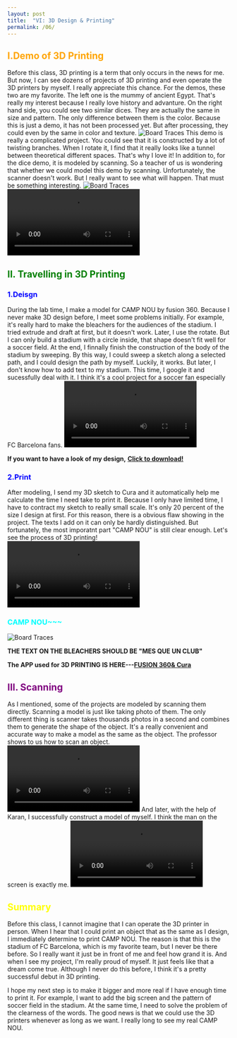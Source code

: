 ```yaml
---
layout: post
title:  "VI: 3D Design & Printing"
permalink: /06/
---
```


<h2 style="color:Orange;"> I.Demo of 3D Printing</h2>
Before this class, 3D printing is a term that only occurs in the news for me. But now, I can see dozens of projects of 3D printing and even operate the 3D printers by myself. I really appreciate this chance. For the demos, these two are my favorite. The left one is the mummy of ancient Egypt. That's really my interest because I really love history and advanture. On the right hand side, you could see two similar dices. They are actually the same in size and pattern. The only difference between them is the color. Because this is just a demo, it has not been processed yet. But after processing, they could even by the same in color and texture.
<img src="1.jpeg" alt="Board Traces">
This demo is really a complicated project. You could see that it is constructed by a lot of twisting branches. When I rotate it, I find that it really looks like a tunnel between theoretical different spaces. That's why I love it! In addition to, for the dice demo, it is modeled by scanning. So a teacher of us is wondering that whether we could model this demo by scanning. Unfortunately, the scanner doesn't work. But I really want to see what will happen. That must be something interesting.
<img src="tunnel.jpg" alt="Board Traces">
<video controls>
	<source src="2.mp4" type="video/mp4">
</video>

<h2 style="color:Green;"> II. Travelling in 3D Printing</h2>

<h3 style="color:Blue;"> 1.Deisgn</h3>
During the lab time, I make a model for CAMP NOU by fusion 360. Because I never make 3D design before, I meet some problems initially. For example, it's really hard to make the bleachers for the audiences of the stadium. I tried extrude and draft at first, but it doesn't work. Later, I use the rotate. But I can only build a stadium with a circle inside, that shape doesn't fit well for a soccer field. At the end, I finnally finish the construction of the body of the stadium by sweeping. By this way, I could sweep a sketch along a selected path, and I could design the path by myself. Luckily, it works. But later, I don't know how to add text to my stadium. This time, I google it and sucessfully deal with it. I think it's a cool project for a soccer fan especially FC Barcelona fans.
<video controls>
	<source src="4.mp4" type="video/mp4">
</video>

**If you want to have a look of my design,**
<a href='CAMP NOU.gcode' download>**Click to download!**</a>

<h3 style="color:Blue;"> 2.Print</h3>

After modeling, I send my 3D sketch to Cura and it automatically help me calculate the time I need take to print it. Because I only have limited time, I have to contract my sketch to really small scale. It's only 20 percent of the size I design at first.
For this reason, there is a obvious flaw showing in the project. The texts I add on it can only be hardly distinguished. But fortunately, the most imporatnt part "CAMP NOU" is still clear enough. Let's see the process of 3D printing!
<video controls>
	<source src="6.mp4" type="video/mp4">
</video>
<h3 style="color:Aqua;"> CAMP NOU~~~</h3>
<img src="3.jpeg" alt="Board Traces">

**THE TEXT ON THE BLEACHERS SHOULD BE "MES QUE UN CLUB"**

**The APP used for 3D PRINTING IS HERE---**<a href="https://www.autodesk.com/products/fusion-360/overview?mktvar002=1028563&&mkwid=sGqd1YrTz%7cpcrid%7c308370108716%7cpkw%7cfusion%20360%7cpmt%7ce%7cpdv%7cc%7cslid%7c%7cpgrid%7c64140211587%7cptaid%7caud-554208419493:kwd-330308867034%7c&intent=&utm_medium=cpc&utm_source=google&utm_campaign=GGL_Fusion+360_US_BR_RMKT_SEM_EXACT&utm_term=fusion%20360&utm_content=sGqd1YrTz%7cpcrid%7c308370108716%7cpkw%7cfusion%20360%7cpmt%7ce%7cpdv%7cc%7cslid%7c%7cpgrid%7c64140211587%7cptaid%7caud-554208419493:kwd-330308867034%7c&addisttype=g&s_kwcid=AL!8131199977!3!308370108716!e!!g!!fusion%20360&gclid=CjwKCAjwscDpBRBnEiwAnQ0HQM4-c9M5QeOhJgR87s55WiG6rx6xAChxRzR0h9LcGOmkQ-Y-P-OZDRoC5PIQAvD_BwE&gclsrc=aw.ds#banner/">**FUSION 360**<a><a href="https://ultimaker.com/software/ultimaker-cura/">**& Cura**<a>

<h2 style="color:Purple;"> III. Scanning</h2>
As I mentioned, some of the projects are modeled by scanning them directly. Scanning a model is just like taking photo of them. The only different thing is scanner takes thousands photos in a second and combines them to generate the shape of the object. It's a really convenient and accurate way to make a model as the same as the object. The professor shows to us how to scan an object.
<video controls>
	<source src="7.mp4" type="video/mp4">
</video>
 And later, with the help of Karan, I successfully construct a model of myself. I think the man on the screen is exactly me.
 <video controls>
	<source src="5.mp4" type="video/mp4">
</video>

<h2 style="color:Yellow;"> Summary</h2>
Before this class, I cannot imagine that I can operate the 3D printer in person. When I hear that I could print an object that as the same as I design, I immediately determine to print CAMP NOU. The reason is that this is the stadium of FC Barcelona, which is my favorite team, but I never be there before. So I really want it just be in front of me and feel how grand it is. And when I see my project, I'm really proud of myself. It just feels like that a dream come true. Although I never do this before, I think it's a pretty successful debut in 3D printing.

I hope my next step is to make it bigger and more real if I have enough time to print it. For example, I want to add the big screen and the pattern of soccer field in the stadium. At the same time, I need to solve the problem of the clearness of the words. The good news is that we could use the 3D printers whenever as long as we want. I really long to see my real CAMP NOU.






